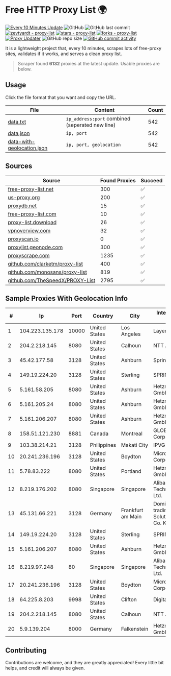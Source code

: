
# Free HTTP Proxy List 🌍

[![Every 10 Minutes Update](https://github.com/mertguvencli/http-proxy-list/actions/workflows/main.yml/badge.svg?branch=main)](https://github.com/mertguvencli/http-proxy-list/actions/workflows/main.yml)
![GitHub](https://img.shields.io/github/license/mertguvencli/http-proxy-list)
![GitHub last commit](https://img.shields.io/github/last-commit/mertguvencli/http-proxy-list)
[![zevtyardt - proxy-list](https://img.shields.io/static/v1?label=zevtyardt&message=proxy-list&color=blue&logo=github)](https://github.com/zevtyardt/proxy-list "Go to GitHub repo")
[![stars - proxy-list](https://img.shields.io/github/stars/zevtyardt/proxy-list?style=social)](https://github.com/zevtyardt/proxy-list)
[![forks - proxy-list](https://img.shields.io/github/forks/zevtyardt/proxy-list?style=social)](https://github.com/zevtyardt/proxy-list)
[![Proxy Updater](https://github.com/zevtyardt/proxy-list/workflows/Proxy%20Updater/badge.svg)](https://github.com/zevtyardt/proxy-list/actions?query=workflow:"Proxy+Updater")
![GitHub repo size](https://img.shields.io/github/repo-size/zevtyardt/proxy-list)
[![GitHub commit activity](https://img.shields.io/github/commit-activity/m/zevtyardt/proxy-list?logo=commits)](https://github.com/zevtyardt/proxy-list/commits/main)

It is a lightweight project that, every 10 minutes, scrapes lots of free-proxy sites, validates if it works, and serves a clean proxy list.

> Scraper found **6132** proxies at the latest update. Usable proxies are below.

## Usage

Click the file format that you want and copy the URL.

|File|Content|Count|
|----|-------|-----|
|[data.txt](https://raw.githubusercontent.com/mertguvencli/http-proxy-list/main/proxy-list/data.txt)|`ip_address:port` combined (seperated new line)|542|
|[data.json](https://raw.githubusercontent.com/mertguvencli/http-proxy-list/main/proxy-list/data.json)|`ip, port`|542|
|[data-with-geolocation.json](https://raw.githubusercontent.com/mertguvencli/http-proxy-list/main/proxy-list/data-with-geolocation.json)|`ip, port, geolocation`|542|

## Sources

|Source|Found Proxies|Succeed|
|------|-------------|-------|
|[free-proxy-list.net](https://free-proxy-list.net)|300|✅|
|[us-proxy.org](https://www.us-proxy.org)|200|✅|
|[proxydb.net](http://proxydb.net)|15|✅|
|[free-proxy-list.com](https://free-proxy-list.com/?page=&port=&type%5B%5D=http&type%5B%5D=https&up_time=0&search=Search)|10|✅|
|[proxy-list.download](https://www.proxy-list.download/HTTP)|26|✅|
|[vpnoverview.com](https://vpnoverview.com/privacy/anonymous-browsing/free-proxy-servers)|32|✅|
|[proxyscan.io](https://www.proxyscan.io)|0|✅|
|[proxylist.geonode.com](https://proxylist.geonode.com/api/proxy-list?limit=300&page=1&sort_by=lastChecked&sort_type=desc&protocols=http,https)|300|✅|
|[proxyscrape.com](https://api.proxyscrape.com/v2/?request=displayproxies&protocol=http&timeout=10000&country=all&ssl=all&anonymity=all)|1235|✅|
|[github.com/clarketm/proxy-list](https://raw.githubusercontent.com/clarketm/proxy-list/master/proxy-list-raw.txt)|400|✅|
|[github.com/monosans/proxy-list](https://raw.githubusercontent.com/monosans/proxy-list/main/proxies/http.txt)|819|✅|
|[github.com/TheSpeedX/PROXY-List](https://raw.githubusercontent.com/TheSpeedX/PROXY-List/master/http.txt)|2795|✅|


## Sample Proxies With Geolocation Info

|#|Ip|Port|Country|City|Internet Service Provider|
|-|--|----|-------|----|-------------------------|
|1|104.223.135.178|10000|United States|Los Angeles|LayerHost|
|2|204.2.218.145|8080|United States|Calhoun|NTT America, Inc.|
|3|45.42.177.58|3128|United States|Ashburn|Sprint|
|4|149.19.224.20|3128|United States|Sterling|SPRINT|
|5|5.161.58.205|8080|United States|Ashburn|Hetzner Online GmbH|
|6|5.161.205.24|8080|United States|Ashburn|Hetzner Online GmbH|
|7|5.161.206.207|8080|United States|Ashburn|Hetzner Online GmbH|
|8|158.51.121.230|8881|Canada|Montreal|GLOBALTELEHOST Corp.|
|9|103.38.214.21|3128|Philippines|Makati City|IPVG|
|10|20.241.236.196|3128|United States|Boydton|Microsoft Corporation|
|11|5.78.83.222|8080|United States|Portland|Hetzner Online GmbH|
|12|8.219.176.202|8080|Singapore|Singapore|Alibaba (US) Technology Co., Ltd.|
|13|45.131.66.221|3128|Germany|Frankfurt am Main|Dominic Scholz trading as ITP-Solutions GmbH & Co. KG|
|14|149.19.224.20|3128|United States|Sterling|SPRINT|
|15|5.161.206.207|8080|United States|Ashburn|Hetzner Online GmbH|
|16|8.219.97.248|80|Singapore|Singapore|Alibaba (US) Technology Co., Ltd.|
|17|20.241.236.196|3128|United States|Boydton|Microsoft Corporation|
|18|64.225.8.203|9998|United States|Clifton|DigitalOcean, LLC|
|19|204.2.218.145|8080|United States|Calhoun|NTT America, Inc.|
|20|5.9.139.204|8000|Germany|Falkenstein|Hetzner Online GmbH|



## Contributing

Contributions are welcome, and they are greatly appreciated! Every
little bit helps, and credit will always be given.

